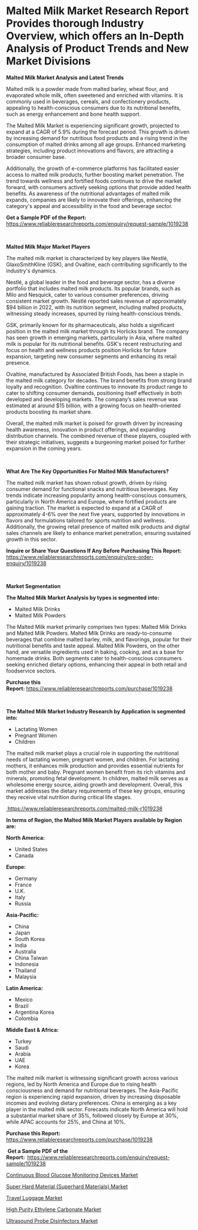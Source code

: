 <p><h1>Malted Milk Market Research Report Provides thorough Industry Overview, which offers an In-Depth Analysis of Product Trends and New Market Divisions</h1></p><p><strong>Malted Milk Market Analysis and Latest Trends</strong></p>
<p><p>Malted milk is a powder made from malted barley, wheat flour, and evaporated whole milk, often sweetened and enriched with vitamins. It is commonly used in beverages, cereals, and confectionery products, appealing to health-conscious consumers due to its nutritional benefits, such as energy enhancement and bone health support.</p><p>The Malted Milk Market is experiencing significant growth, projected to expand at a CAGR of 5.9% during the forecast period. This growth is driven by increasing demand for nutritious food products and a rising trend in the consumption of malted drinks among all age groups. Enhanced marketing strategies, including product innovations and flavors, are attracting a broader consumer base. </p><p>Additionally, the growth of e-commerce platforms has facilitated easier access to malted milk products, further boosting market penetration. The trend towards wellness and fortified foods continues to drive the market forward, with consumers actively seeking options that provide added health benefits. As awareness of the nutritional advantages of malted milk expands, companies are likely to innovate their offerings, enhancing the category's appeal and accessibility in the food and beverage sector.</p></p>
<p><strong>Get a Sample PDF of the Report:&nbsp;</strong> <a href="https://www.reliableresearchreports.com/enquiry/request-sample/1019238?utm_campaign=34&utm_medium=2&utm_source=Github&utm_content=ia&utm_term=04122024&utm_id=malted-milk">https://www.reliableresearchreports.com/enquiry/request-sample/1019238</a></p>
<p>&nbsp;</p>
<p><strong>Malted Milk Major Market Players</strong></p>
<p><p>The malted milk market is characterized by key players like Nestlé, GlaxoSmithKline (GSK), and Ovaltine, each contributing significantly to the industry's dynamics. </p><p>Nestlé, a global leader in the food and beverage sector, has a diverse portfolio that includes malted milk products. Its popular brands, such as Milo and Nesquick, cater to various consumer preferences, driving consistent market growth. Nestlé reported sales revenue of approximately $94 billion in 2022, with its nutrition segment, including malted products, witnessing steady increases, spurred by rising health-conscious trends.</p><p>GSK, primarily known for its pharmaceuticals, also holds a significant position in the malted milk market through its Horlicks brand. The company has seen growth in emerging markets, particularly in Asia, where malted milk is popular for its nutritional benefits. GSK's recent restructuring and focus on health and wellness products position Horlicks for future expansion, targeting new consumer segments and enhancing its retail presence.</p><p>Ovaltine, manufactured by Associated British Foods, has been a staple in the malted milk category for decades. The brand benefits from strong brand loyalty and recognition. Ovaltine continues to innovate its product range to cater to shifting consumer demands, positioning itself effectively in both developed and developing markets. The company’s sales revenue was estimated at around $15 billion, with a growing focus on health-oriented products boosting its market share.</p><p>Overall, the malted milk market is poised for growth driven by increasing health awareness, innovation in product offerings, and expanding distribution channels. The combined revenue of these players, coupled with their strategic initiatives, suggests a burgeoning market poised for further expansion in the coming years.</p></p>
<p>&nbsp;</p>
<p><strong>What Are The Key Opportunities For Malted Milk Manufacturers?</strong></p>
<p><p>The malted milk market has shown robust growth, driven by rising consumer demand for functional snacks and nutritious beverages. Key trends indicate increasing popularity among health-conscious consumers, particularly in North America and Europe, where fortified products are gaining traction. The market is expected to expand at a CAGR of approximately 4-6% over the next five years, supported by innovations in flavors and formulations tailored for sports nutrition and wellness. Additionally, the growing retail presence of malted milk products and digital sales channels are likely to enhance market penetration, ensuring sustained growth in this sector.</p></p>
<p><strong>Inquire or Share Your Questions If Any Before Purchasing This Report:</strong> <a href="https://www.reliableresearchreports.com/enquiry/pre-order-enquiry/1019238?utm_campaign=34&utm_medium=2&utm_source=Github&utm_content=ia&utm_term=04122024&utm_id=malted-milk">https://www.reliableresearchreports.com/enquiry/pre-order-enquiry/1019238</a></p>
<p>&nbsp;</p>
<p><strong>Market Segmentation</strong></p>
<p><strong>The Malted Milk Market Analysis by types is segmented into:</strong></p>
<p><ul><li>Malted Milk Drinks</li><li>Malted Milk Powders</li></ul></p>
<p><p>The Malted Milk market primarily comprises two types: Malted Milk Drinks and Malted Milk Powders. Malted Milk Drinks are ready-to-consume beverages that combine malted barley, milk, and flavorings, popular for their nutritional benefits and taste appeal. Malted Milk Powders, on the other hand, are versatile ingredients used in baking, cooking, and as a base for homemade drinks. Both segments cater to health-conscious consumers seeking enriched dietary options, enhancing their appeal in both retail and foodservice sectors.</p></p>
<p><strong>Purchase this Report:&nbsp;</strong><a href="https://www.reliableresearchreports.com/purchase/1019238?utm_campaign=34&utm_medium=2&utm_source=Github&utm_content=ia&utm_term=04122024&utm_id=malted-milk">https://www.reliableresearchreports.com/purchase/1019238</a></p>
<p>&nbsp;</p>
<p><strong>The Malted Milk Market Industry Research by Application is segmented into:</strong></p>
<p><ul><li>Lactating Women</li><li>Pregnant Women</li><li>Children</li></ul></p>
<p><p>The malted milk market plays a crucial role in supporting the nutritional needs of lactating women, pregnant women, and children. For lactating mothers, it enhances milk production and provides essential nutrients for both mother and baby. Pregnant women benefit from its rich vitamins and minerals, promoting fetal development. In children, malted milk serves as a wholesome energy source, aiding growth and development. Overall, this market addresses the dietary requirements of these key groups, ensuring they receive vital nutrition during critical life stages.</p></p>
<p><a href="https://www.reliableresearchreports.com/malted-milk-r1019238?utm_campaign=34&utm_medium=2&utm_source=Github&utm_content=ia&utm_term=04122024&utm_id=malted-milk">&nbsp;https://www.reliableresearchreports.com/malted-milk-r1019238</a></p>
<p><strong>In terms of Region, the Malted Milk Market Players available by Region are:</strong></p>
<p>
    <p> <strong> North America: </strong>
        <ul>
            <li>United States</li>
            <li>Canada</li>
        </ul>
        </p> 
    <p> <strong> Europe: </strong>
        <ul>
            <li>Germany</li>
            <li>France</li>
            <li>U.K.</li>
            <li>Italy</li>
            <li>Russia</li>
        </ul>
        </p> 
    <p> <strong> Asia-Pacific: </strong>
        <ul>
            <li>China</li>
            <li>Japan</li>
            <li>South Korea</li>
            <li>India</li>
            <li>Australia</li>
            <li>China Taiwan</li>
            <li>Indonesia</li>
            <li>Thailand</li>
            <li>Malaysia</li>
        </ul>
        </p> 
    <p> <strong> Latin America: </strong>
        <ul>
            <li>Mexico</li>
            <li>Brazil</li>
            <li>Argentina Korea</li>
            <li>Colombia</li>
        </ul>
        </p> 
    <p> <strong> Middle East & Africa: </strong>
        <ul>
            <li>Turkey</li>
            <li>Saudi</li>
            <li>Arabia</li>
            <li>UAE</li>
            <li>Korea</li>
        </ul>
    </p>
    </p>
<p><p>The malted milk market is witnessing significant growth across various regions, led by North America and Europe due to rising health consciousness and demand for nutritional beverages. The Asia-Pacific region is experiencing rapid expansion, driven by increasing disposable incomes and evolving dietary preferences. China is emerging as a key player in the malted milk sector. Forecasts indicate North America will hold a substantial market share of 35%, followed closely by Europe at 30%, while APAC accounts for 25%, and China at 10%.</p></p>
<p><strong>Purchase this Report: </strong><a href="https://www.reliableresearchreports.com/purchase/1019238?utm_campaign=34&utm_medium=2&utm_source=Github&utm_content=ia&utm_term=04122024&utm_id=malted-milk">https://www.reliableresearchreports.com/purchase/1019238</a></p>
<p>&nbsp;<strong>Get a Sample PDF of the Report:&nbsp;&nbsp;</strong><a href="https://www.reliableresearchreports.com/enquiry/request-sample/1019238?utm_campaign=34&utm_medium=2&utm_source=Github&utm_content=ia&utm_term=04122024&utm_id=malted-milk">https://www.reliableresearchreports.com/enquiry/request-sample/1019238</a></p>
<p><strong></strong></p>
<p><p><a href="https://www.linkedin.com/pulse/continuous-blood-glucose-monitoring-devices-market-gkljf?utm_campaign=34&utm_medium=2&utm_source=Github&utm_content=ia&utm_term=04122024&utm_id=malted-milk">Continuous Blood Glucose Monitoring Devices Market</a></p><p><a href="https://github.com/arvelm4nthig/Market-Research-Report-List-1/blob/main/super-hard-material-superhard-materials-market.md?utm_campaign=34&utm_medium=2&utm_source=Github&utm_content=ia&utm_term=04122024&utm_id=malted-milk">Super Hard Material (Superhard Materials) Market</a></p><p><a href="https://issuu.com/reportprime-2/docs/travel-luggage-market-size-2030.pptx?utm_campaign=34&utm_medium=2&utm_source=Github&utm_content=ia&utm_term=04122024&utm_id=malted-milk">Travel Luggage Market</a></p><p><a href="https://issuu.com/reportprime-2/docs/high-purity-ethylene-carbonate-market-size-2030.pp?utm_campaign=34&utm_medium=2&utm_source=Github&utm_content=ia&utm_term=04122024&utm_id=malted-milk">High Purity Ethylene Carbonate Market</a></p><p><a href="https://github.com/AlisaRowe24/Market-Research-Report-List-1/blob/main/ultrasound-probe-disinfectors-market.md?utm_campaign=34&utm_medium=2&utm_source=Github&utm_content=ia&utm_term=04122024&utm_id=malted-milk">Ultrasound Probe Disinfectors Market</a></p></p>